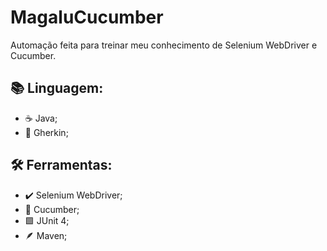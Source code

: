 # MagaluCucumber
Automação feita para treinar meu conhecimento de Selenium WebDriver e Cucumber.

## 📚 Linguagem:

- ☕ Java;
- 📖 Gherkin;

## 🛠️ Ferramentas:

- ✔️ Selenium WebDriver;
- 🥒 Cucumber;
- 🟩 JUnit 4;
- :feather: Maven;

